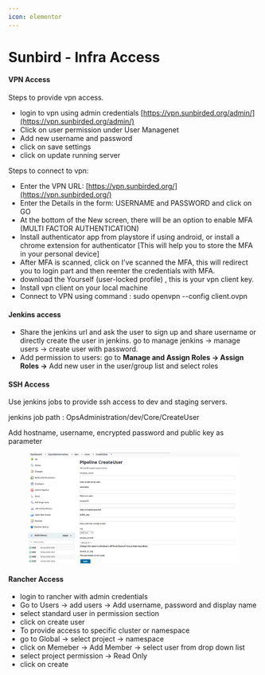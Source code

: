 ```yaml
---
icon: elementor
---
```


# Sunbird - Infra Access

#### VPN Access <a href="#vpn-access" id="vpn-access"></a>

Steps to provide vpn access.

* login to vpn using admin credentials [https://vpn.sunbirded.org/admin/](https://vpn.sunbirded.org/admin/)
* Click on user permission under User Managenet
* Add new username and password
* click on save settings
* click on update running server

Steps to connect to vpn:

* Enter the VPN URL: [https://vpn.sunbirded.org/](https://vpn.sunbirded.org/)
* Enter the Details in the form: USERNAME and PASSWORD and click on GO&#x20;
* At the bottom of the New screen, there will be an option to enable MFA (MULTI FACTOR AUTHENTICATION)&#x20;
* Install authenticator app from playstore if using android, or install a chrome extension for authenticator \[This will help you to store the MFA in your personal device]&#x20;
* After MFA is scanned, click on I’ve scanned the MFA, this will redirect you to login part and then reenter the credentials with MFA.
* download the Yourself (user-locked profile) , this is your vpn client key.
* Install vpn client on your local machine
* Connect to VPN using command : sudo openvpn --config client.ovpn

#### Jenkins access <a href="#jenkins-access" id="jenkins-access"></a>

* Share the jenkins url and ask the user to sign up and share username or directly create the user in jenkins. go to manage jenkins → manage users → create user with password.
* Add permission to users: go to **Manage and Assign Roles → Assign Roles →** Add new user in the user/group list and select roles

#### SSH Access <a href="#ssh-access" id="ssh-access"></a>

Use jenkins jobs to provide ssh access to dev and staging servers.

jenkins job path : OpsAdministration/dev/Core/CreateUser

Add hostname, username, encrypted password and public key as parameter



<figure><img src="../../../../../.gitbook/assets/Screenshot from 2023-02-02 15-13-20 (1).png" alt=""><figcaption></figcaption></figure>

#### Rancher Access <a href="#rancher-access" id="rancher-access"></a>

* login to rancher with admin credentials
* Go to Users → add users → Add username, password and display name
* select standard user in permission section
* click on create user
* To provide access to specific cluster or namespace
* go to Global → select project → namespace
* click on Memeber → Add Member → select user from drop down list
* select project permission → Read Only
* click on create

